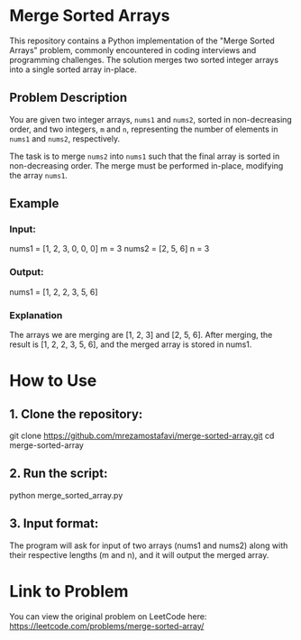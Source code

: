 # Merge Sorted Arrays

This repository contains a Python implementation of the "Merge Sorted Arrays" problem, commonly encountered in coding interviews and programming challenges. The solution merges two sorted integer arrays into a single sorted array in-place.

## Problem Description

You are given two integer arrays, `nums1` and `nums2`, sorted in non-decreasing order, and two integers, `m` and `n`, representing the number of elements in `nums1` and `nums2`, respectively.

The task is to merge `nums2` into `nums1` such that the final array is sorted in non-decreasing order. The merge must be performed in-place, modifying the array `nums1`.


## Example
### Input:
nums1 = [1, 2, 3, 0, 0, 0]
m = 3
nums2 = [2, 5, 6]
n = 3
### Output:
nums1 = [1, 2, 2, 3, 5, 6]
### Explanation
The arrays we are merging are [1, 2, 3] and [2, 5, 6]. After merging, the result is [1, 2, 2, 3, 5, 6], and the merged array is stored in nums1.

# How to Use
## 1. Clone the repository:
git clone https://github.com/mrezamostafavi/merge-sorted-array.git
cd merge-sorted-array
## 2. Run the script:
python merge_sorted_array.py
## 3. Input format:
The program will ask for input of two arrays (nums1 and nums2) along with their respective lengths (m and n), and it will output the merged array.

# Link to Problem
You can view the original problem on LeetCode here: https://leetcode.com/problems/merge-sorted-array/






